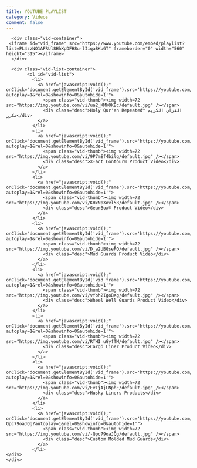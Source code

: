 ```yaml
---
title: YOUTUBE PLAYLIST
category: Videos
comment: false
---
```


<!-- partial:index.partial.html -->
<div class="vid-main-wrapper clearfix">

<!-- THE YOUTUBE PLAYER -->
      <div class="vid-container">
     <iframe id="vid_frame" src="https://www.youtube.com/embed/playlist?list=PL4zzNO1AFRUl8HhXpDFH8u-lIiqaBKuGT" frameborder="0" width="560" height="315"></iframe>
      </div>

<!-- THE PLAYLIST -->
      <div class="vid-list-container">
            <ol id="vid-list">
              <li>
                <a href="javascript:void();" onClick="document.getElementById('vid_frame').src='https://youtube.com/embed/ua2_KMk0KBc?autoplay=1&rel=0&showinfo=0&autohide=1'">
                  <span class="vid-thumb"><img width=72 src="https://img.youtube.com/vi/ua2_KMk0KBc/default.jpg" /></span>
                  <div class="desc">Holy Qur'an Repeated™ القرآن الكريم مكرر</div>
                </a>
              </li>
              <li>
                <a href="javascript:void();" onClick="document.getElementById('vid_frame').src='https://youtube.com/embed/9P7mEf4bilg?autoplay=1&rel=0&showinfo=0&autohide=1'">
                  <span class="vid-thumb"><img width=72 src="https://img.youtube.com/vi/9P7mEf4bilg/default.jpg" /></span>
                  <div class="desc">X-act Contour® Product Video</div>
                </a>
              </li>
              <li>
                <a href="javascript:void();" onClick="document.getElementById('vid_frame').src='https://youtube.com/embed/KHxNpXovl58?autoplay=1&rel=0&showinfo=0&autohide=1'">
                  <span class="vid-thumb"><img width=72 src="https://img.youtube.com/vi/KHxNpXovl58/default.jpg" /></span>
                  <div class="desc">GearBox® Product Video</div>
                </a>
              </li>
              <li>
                <a href="javascript:void();" onClick="document.getElementById('vid_frame').src='https://youtube.com/embed/D_a2UBGsePQ?autoplay=1&rel=0&showinfo=0&autohide=1'">
                  <span class="vid-thumb"><img width=72 src="https://img.youtube.com/vi/D_a2UBGsePQ/default.jpg" /></span>
                  <div class="desc">Mud Guards Product Video</div>
                </a>
              </li>
              <li>
                <a href="javascript:void();" onClick="document.getElementById('vid_frame').src='https://youtube.com/embed/vYoh2IgoBXg?autoplay=1&rel=0&showinfo=0&autohide=1'">
                  <span class="vid-thumb"><img width=72 src="https://img.youtube.com/vi/vYoh2IgoBXg/default.jpg" /></span>
                  <div class="desc">Wheel Well Guards Product Video</div>
                </a>
              </li>
              <li>
                <a href="javascript:void();" onClick="document.getElementById('vid_frame').src='https://youtube.com/embed/RTHI_uGyfTM?autoplay=1&rel=0&showinfo=0&autohide=1'">
                  <span class="vid-thumb"><img width=72 src="https://img.youtube.com/vi/RTHI_uGyfTM/default.jpg" /></span>
                  <div class="desc">Cargo Liner Product Video</div>
                </a>
              </li>
              <li>
                <a href="javascript:void();" onClick="document.getElementById('vid_frame').src='https://youtube.com/embed/EvTjAjLNphE?autoplay=1&rel=0&showinfo=0&autohide=1'">
                  <span class="vid-thumb"><img width=72 src="https://img.youtube.com/vi/EvTjAjLNphE/default.jpg" /></span>
                  <div class="desc">Husky Liners Products</div>
                </a>
              </li>
              <li>
                <a href="javascript:void();" onClick="document.getElementById('vid_frame').src='https://youtube.com/embed/-Qpc79oaJQg?autoplay=1&rel=0&showinfo=0&autohide=1'">
                  <span class="vid-thumb"><img width=72 src="https://img.youtube.com/vi/-Qpc79oaJQg/default.jpg" /></span>
                  <div class="desc">Custom Molded Mud Guards</div>
                </a>
              </li>
    </div>
    </div>
